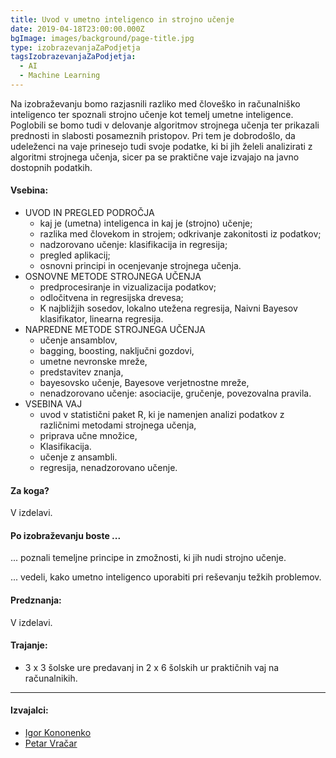 ```yaml
---
title: Uvod v umetno inteligenco in strojno učenje
date: 2019-04-18T23:00:00.000Z
bgImage: images/background/page-title.jpg
type: izobrazevanjaZaPodjetja
tagsIzobrazevanjaZaPodjetja:
  - AI
  - Machine Learning
---
```

Na izobraževanju bomo razjasnili razliko med človeško in računalniško inteligenco ter spoznali strojno učenje kot temelj umetne inteligence. Poglobili se bomo tudi v delovanje algoritmov strojnega učenja ter prikazali prednosti in slabosti posameznih pristopov. Pri tem je dobrodošlo, da udeleženci na vaje prinesejo tudi svoje podatke, ki bi jih želeli analizirati z algoritmi strojnega učenja, sicer pa se praktične vaje izvajajo na javno dostopnih podatkih. 

#### Vsebina:

* UVOD IN PREGLED PODROČJA
  * kaj je (umetna) inteligenca in kaj je (strojno) učenje; 
  * razlika med človekom in strojem; odkrivanje zakonitosti iz podatkov; 
  * nadzorovano učenje: klasifikacija in regresija; 
  * pregled aplikacij;
  * osnovni principi in ocenjevanje strojnega učenja.
* OSNOVNE METODE STROJNEGA UČENJA
  * predprocesiranje in vizualizacija podatkov; 
  * odločitvena in regresijska drevesa; 
  * K najbližjih sosedov, lokalno utežena regresija, Naivni Bayesov klasifikator, linearna regresija.
* NAPREDNE METODE STROJNEGA UČENJA
  * učenje ansamblov,
  * bagging, boosting, naključni gozdovi,
  * umetne nevronske mreže,
  * predstavitev znanja,
  * bayesovsko učenje, Bayesove verjetnostne mreže,
  * nenadzorovano učenje: asociacije, gručenje, povezovalna pravila.
* VSEBINA VAJ
  * uvod v statistični paket R, ki je namenjen analizi podatkov z različnimi metodami strojnega učenja,
  * priprava učne množice,
  * Klasifikacija.
  * učenje z ansambli.
  * regresija, nenadzorovano učenje.

#### Za koga?

V izdelavi.

#### Po izobraževanju boste ...

... poznali temeljne principe in zmožnosti, ki jih nudi strojno učenje.

... vedeli, kako umetno inteligenco uporabiti pri reševanju težkih problemov.

#### Predznanja:

V izdelavi.

#### Trajanje:

* 3 x 3 šolske ure predavanj in 2 x 6 šolskih ur praktičnih vaj na računalnikih.

- - -

#### Izvajalci:

* [Igor Kononenko](/izvajalci/igor-kononenko/)
* [Petar Vračar](/izvajalci/petar-vracar/)
